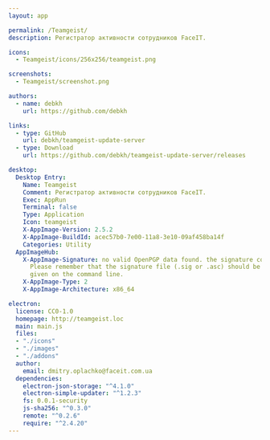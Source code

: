 ```yaml
---
layout: app

permalink: /Teamgeist/
description: Регистратор активности сотрудников FaceIT.

icons:
  - Teamgeist/icons/256x256/teamgeist.png

screenshots:
  - Teamgeist/screenshot.png

authors:
  - name: debkh
    url: https://github.com/debkh

links:
  - type: GitHub
    url: debkh/teamgeist-update-server
  - type: Download
    url: https://github.com/debkh/teamgeist-update-server/releases

desktop:
  Desktop Entry:
    Name: Teamgeist
    Comment: Регистратор активности сотрудников FaceIT.
    Exec: AppRun
    Terminal: false
    Type: Application
    Icon: teamgeist
    X-AppImage-Version: 2.5.2
    X-AppImage-BuildId: acec57b0-7e00-11a8-3e10-09af458ba14f
    Categories: Utility
  AppImageHub:
    X-AppImage-Signature: no valid OpenPGP data found. the signature could not be verified.
      Please remember that the signature file (.sig or .asc) should be the first file
      given on the command line.
    X-AppImage-Type: 2
    X-AppImage-Architecture: x86_64

electron:
  license: CC0-1.0
  homepage: http://teamgeist.loc
  main: main.js
  files:
  - "./icons"
  - "./images"
  - "./addons"
  author:
    email: dmitry.oplachko@faceit.com.ua
  dependencies:
    electron-json-storage: "^4.1.0"
    electron-simple-updater: "^1.2.3"
    fs: 0.0.1-security
    js-sha256: "^0.3.0"
    remote: "^0.2.6"
    require: "^2.4.20"
---
```

